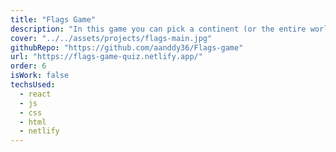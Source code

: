 ```yaml
---
title: "Flags Game"
description: "In this game you can pick a continent (or the entire world) and guess their flags. You'll be timed and have a score according to the amount of wrong answers you have. Created using the open-source API REST Countries."
cover: "../../assets/projects/flags-main.jpg"
githubRepo: "https://github.com/aanddy36/Flags-game"
url: "https://flags-game-quiz.netlify.app/"
order: 6
isWork: false
techsUsed:
  - react
  - js
  - css
  - html
  - netlify
---
```

